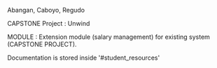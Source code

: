 Abangan, Caboyo, Regudo

CAPSTONE Project : Unwind 

MODULE : Extension module (salary management) for existing system (CAPSTONE PROJECT).

Documentation is stored inside '#student_resources'
